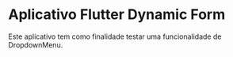 # Aplicativo Flutter Dynamic Form

Este aplicativo tem como finalidade testar uma funcionalidade de DropdownMenu.
